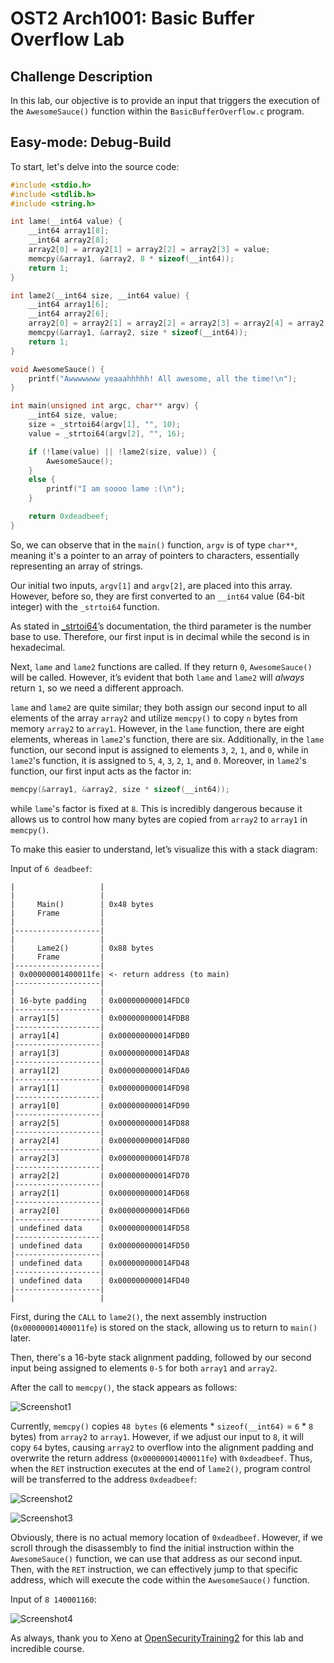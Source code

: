 # OST2 Arch1001: Basic Buffer Overflow Lab

## Challenge Description

In this lab, our objective is to provide an input that triggers the execution of the `AwesomeSauce()` function within the `BasicBufferOverflow.c` program.

## Easy-mode: Debug-Build

To start, let's delve into the source code:

```C
#include <stdio.h>
#include <stdlib.h>
#include <string.h>

int lame(__int64 value) {
	__int64 array1[8];
	__int64 array2[8];
	array2[0] = array2[1] = array2[2] = array2[3] = value;
	memcpy(&array1, &array2, 8 * sizeof(__int64));
	return 1;
}

int lame2(__int64 size, __int64 value) {
	__int64 array1[6];
	__int64 array2[6];
	array2[0] = array2[1] = array2[2] = array2[3] = array2[4] = array2[5] = value;
	memcpy(&array1, &array2, size * sizeof(__int64));
	return 1;
}

void AwesomeSauce() {
	printf("Awwwwwww yeaaahhhhh! All awesome, all the time!\n");
}

int main(unsigned int argc, char** argv) {
	__int64 size, value;
	size = _strtoi64(argv[1], "", 10);
	value = _strtoi64(argv[2], "", 16);

	if (!lame(value) || !lame2(size, value)) {
		AwesomeSauce();
	}
	else {
		printf("I am soooo lame :(\n");
	}

	return 0xdeadbeef;
}
```
So, we can observe that in the `main()` function, `argv` is of type `char**`, meaning it's a pointer to an array of pointers to characters, essentially representing an array of strings.

Our initial two inputs, `argv[1]` and `argv[2]`, are placed into this array. However, before so, they are first converted to an `__int64` value (64-bit integer) with the `_strtoi64` function.

As stated in [_strtoi64](https://learn.microsoft.com/en-us/cpp/c-runtime-library/reference/strtoi64-wcstoi64-strtoi64-l-wcstoi64-l?view=msvc-170)’s documentation, the third parameter is the number base to use. Therefore, our first input is in decimal while the second is in hexadecimal.

Next, `lame` and `lame2` functions are called. If they return `0`, `AwesomeSauce()` will be called. However, it’s evident that both `lame` and `lame2` will *always* return `1`, so we need a different approach. 

`lame` and `lame2` are quite similar; they both assign our second input to all elements of the array `array2` and utilize `memcpy()` to copy `n` bytes from memory `array2` to `array1`. However, in the `lame` function, there are eight elements, whereas in `lame2`'s function, there are six. Additionally, in the `lame` function, our second input is assigned to elements `3`, `2`, `1`, and `0`, while in `lame2`'s function, it is assigned to `5`, `4`, `3`, `2`, `1`, and `0`. Moreover, in `lame2`'s function, our first input acts as the factor in:
```C
memcpy(&array1, &array2, size * sizeof(__int64));
```
while `lame`'s factor is fixed at `8`. This is incredibly dangerous because it allows us to control how many bytes are copied from `array2` to `array1` in `memcpy()`.

To make this easier to understand, let’s visualize this with a stack diagram:

Input of `6 deadbeef`:

```
|                   |
|                   |
|     Main()        | 0x48 bytes
|     Frame         |
|                   |
|-------------------|
|                   |
|     Lame2()       | 0x88 bytes
|     Frame         |
|-------------------|
| 0x00000001400011fe| <- return address (to main)
|-------------------|
|                   |
| 16-byte padding   | 0x000000000014FDC0
|-------------------|
| array1[5]         | 0x000000000014FDB8
|-------------------|
| array1[4]         | 0x000000000014FDB0
|-------------------|
| array1[3]         | 0x000000000014FDA8
|-------------------|
| array1[2]         | 0x000000000014FDA0
|-------------------|
| array1[1]         | 0x000000000014FD98
|-------------------|
| array1[0]         | 0x000000000014FD90
|-------------------|
| array2[5]         | 0x000000000014FD88
|-------------------|
| array2[4]         | 0x000000000014FD80
|-------------------|
| array2[3]         | 0x000000000014FD78
|-------------------|
| array2[2]         | 0x000000000014FD70
|-------------------|
| array2[1]         | 0x000000000014FD68
|-------------------|
| array2[0]         | 0x000000000014FD60
|-------------------|
| undefined data    | 0x000000000014FD58
|-------------------|
| undefined data    | 0x000000000014FD50
|-------------------|
| undefined data    | 0x000000000014FD48
|-------------------|
| undefined data    | 0x000000000014FD40
|-------------------|
|                   |
```
First, during the `CALL` to `lame2()`, the next assembly instruction (`0x00000001400011fe`) is stored on the stack, allowing us to return to `main()` later.

Then, there's a 16-byte stack alignment padding, followed by our second input being assigned to elements `0-5` for both `array1` and `array2`.

After the call to `memcpy()`, the stack appears as follows:

![Screenshot1](https://github.com/theokwebb/my-writeups/blob/main/BasicBufferOverflow/Images/Screenshot1.png)

Currently, `memcpy()` copies `48 bytes` (`6` elements * `sizeof(__int64)` = `6` * `8` bytes) from `array2` to `array1`. However, if we adjust our input to `8`, it will copy `64` bytes, causing `array2` to overflow into the alignment padding and overwrite the return address (`0x00000001400011fe`) with `0xdeadbeef`. Thus, when the `RET` instruction executes at the end of `lame2()`, program control will be transferred to the address `0xdeadbeef`:

![Screenshot2](https://github.com/theokwebb/my-writeups/blob/main/BasicBufferOverflow/Images/Screenshot2.png)

![Screenshot3](https://github.com/theokwebb/my-writeups/blob/main/BasicBufferOverflow/Images/Screenshot3.png)

Obviously, there is no actual memory location of `0xdeadbeef`. However, if we scroll through the disassembly to find the initial instruction within the `AwesomeSauce()` function, we can use that address as our second input. Then, with the `RET` instruction, we can effectively jump to that specific address, which will execute the code within the `AwesomeSauce()` function.

Input of `8 140001160`:

![Screenshot4](https://github.com/theokwebb/my-writeups/blob/main/BasicBufferOverflow/Images/Screenshot4.png)

As always, thank you to Xeno at [OpenSecurityTraining2](https://ost2.fyi) for this lab and incredible course.
